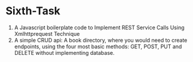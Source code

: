 # Sixth-Task

1. A Javascript boilerplate code to Implement REST Service Calls Using Xmlhttprequest Technique
2. A simple CRUD api: A book directory, where you would need to create endpoints, using the four most basic methods: GET, POST, PUT and DELETE without implementing database.
